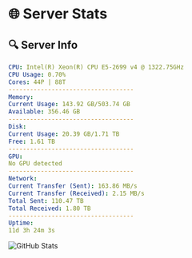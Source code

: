 # 🌐 Server Stats
## 🔍 Server Info
```yaml
CPU: Intel(R) Xeon(R) CPU E5-2699 v4 @ 1322.75GHz
CPU Usage: 0.70%
Cores: 44P | 88T
-----------------------------------
Memory:
Current Usage: 143.92 GB/503.74 GB
Available: 356.46 GB
-----------------------------------
Disk:
Current Usage: 20.39 GB/1.71 TB
Free: 1.61 TB
-----------------------------------
GPU:
No GPU detected
-----------------------------------
Network:
Current Transfer (Sent): 163.86 MB/s
Current Transfer (Received): 2.15 MB/s
Total Sent: 110.47 TB
Total Received: 1.80 TB
-----------------------------------
Uptime:
11d 3h 24m 3s
```
![GitHub Stats](https://img.shields.io/badge/Updated-2025-02-19_02:07:21-blue)